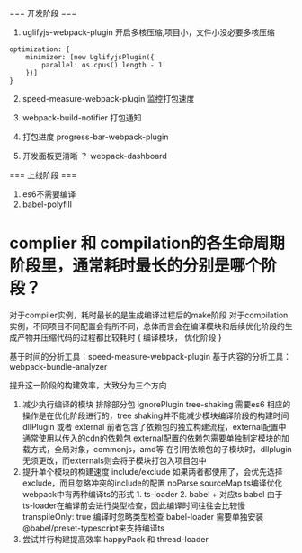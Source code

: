 === 开发阶段 ===
1. uglifyjs-webpack-plugin
开启多核压缩,项目小，文件小没必要多核压缩

```
optimization: {
    minimizer: [new UglifyjsPlugin({
        parallel: os.cpus().length - 1
    })]
}
```


2. speed-measure-webpack-plugin
监控打包速度

3. webpack-build-notifier
打包通知

4. 打包进度
progress-bar-webpack-plugin

5. 开发面板更清晰 ？ 
 webpack-dashboard
 
=== 上线阶段 ===
1. es6不需要编译
2. babel-polyfill




# complier 和 compilation的各生命周期阶段里，通常耗时最长的分别是哪个阶段？
对于compiler实例，耗时最长的是生成编译过程后的make阶段
对于compilation实例，不同项目不同配置会有所不同，总体而言会在编译模块和后续优化阶段的生成产物并压缩代码的过程都比较耗时
{
    编译模块，
    优化阶段
}

基于时间的分析工具：speed-measure-webpack-plugin
基于内容的分析工具：webpack-bundle-analyzer

提升这一阶段的构建效率，大致分为三个方向
1. 减少执行编译的模块
    排除部分包 ignorePlugin
    tree-shaking 需要es6
        相应的操作是在优化阶段进行的，tree shaking并不能减少模块编译阶段的构建时间
    dllPlugin 或者 external
        前者包含了依赖包的独立构建流程，external配置中通常使用以传入的cdn的依赖包
        external配置的依赖包需要单独制定模块的加载方式，全局对象，commonjs，amd等
        在引用依赖包的子模块时，dllplugin无须更改，而externals则会将子模块打包入项目包中
2. 提升单个模块的构建速度
    include/exclude
        如果两者都使用了，会优先选择exclude，而且忽略冲突的include的配置
    noParse
    sourceMap
    ts编译优化
        webpack中有两种编译ts的形式 1. ts-loader 2. babel + 对应ts babel
        由于ts-loader在编译前会进行类型检查，因此编译时间往往会比较慢
            transpileOnly: true 编译时忽略类型检查
        babel-loader 需要单独安装 @babel/preset-typescript来支持编译ts
3. 尝试并行构建提高效率
    happyPack 和 thread-loader